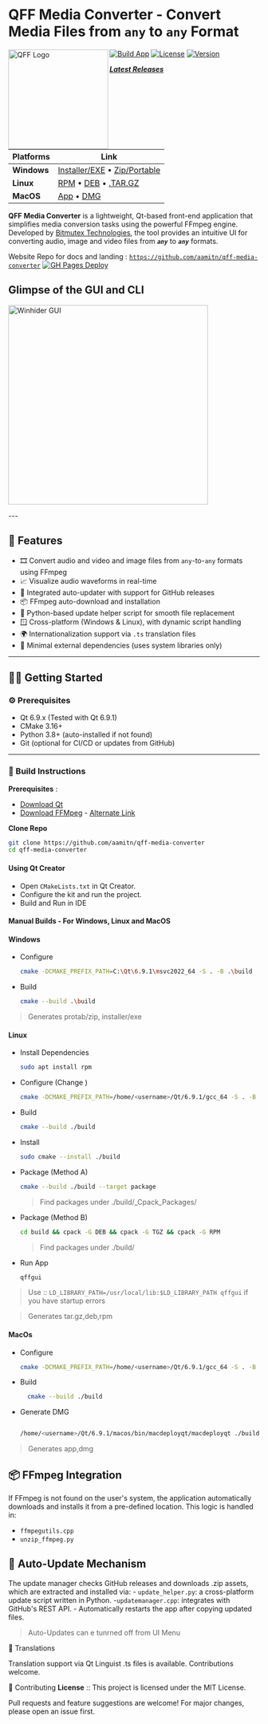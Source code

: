 # QFF Media Converter - Convert Media Files from  **`any`**  to **`any`**  Format

<img src=".\icon\6.png" alt="QFF Logo" width="200" align="left"/>

[![Build App](https://github.com/aamitn/qff-media-converter/actions/workflows/cmake.yml/badge.svg)](https://github.com/aamitn/qff-media-converter/actions/workflows/cmake.yml)
[![License](https://img.shields.io/github/license/aamitn/qff-media-converter)](./LICENSE)
[![Version](https://img.shields.io/github/v/release/aamitn/qff-media-converter)](https://github.com/aamitn/Winhider/releases/)

[**_Latest Releases_**](https://github.com/aamitn/qff-media-converter/releases/latest)

| **Platforms**    | **Link**                                                                                                                                                                                            |
|---------------------|-----------------------------------------------------------------------------------------------------------------------------------------------------------------------------------------------------|
**Windows**  | [Installer/EXE](https://github.com/aamitn/qff-media-converter/releases/latest/download/qff_installer.exe) • [Zip/Portable](https://github.com/aamitn/qff-media-converter/releases/latest/download/dist.zip) |
| **Linux** | [RPM](hhttps://github.com/aamitn/qff-media-converter/releases/latest/download/qffgui-1.2.11-Linux.rpm) • [DEB](https://github.com/aamitn/qff-media-converter/releases/latest/download/qffgui-1.2.11-Linux.deb) • [.TAR.GZ](https://github.com/aamitn/qff-media-converter/releases/latest/download/qffgui-1.2.11-Linux.tar.gz)                                         |
| **MacOS** | [App](https://github.com/aamitn/qff-media-converter/releases/latest/download/qffgui-macos.zip ) • [DMG](https://github.com/aamitn/qff-media-converter/releases/latest/download/qffgui.dmg) |


**QFF Media Converter** is a lightweight, Qt-based front-end application that simplifies media conversion tasks using the powerful FFmpeg engine. Developed by [Bitmutex Technologies](https://www.bitmutex.com), the tool provides an intuitive UI for converting audio, image  and video files from  _**`any`**_  to _**`any`**_  formats.

Website Repo for docs and landing : [`https://github.com/aamitn/qff-media-converter`](https://github.com/aamitn/qff-media-converter)
[![GH Pages Deploy](https://github.com/aamitn/winhider-website/actions/workflows/astro.yml/badge.svg)](https://github.com/aamitn/winhider-website/actions/workflows/astro.yml)


## Glimpse of the GUI and CLI
<p float="left">
  <img src="./icon/ss.png" width="400" alt="Winhider GUI" />
</p>
---

## 🚀 Features

- 🎞️ Convert audio and video and image files from `any`-to-`any` formats using FFmpeg
- 📈 Visualize audio waveforms in real-time
- 🔄 Integrated auto-updater with support for GitHub releases
- 📦 FFmpeg auto-download and installation
- 🐍 Python-based update helper script for smooth file replacement
- 🪟 Cross-platform (Windows & Linux), with dynamic script handling
- 🌍 Internationalization support via `.ts` translation files
- 🧰 Minimal external dependencies (uses system libraries only)

---

## 🧑‍💻 Getting Started

### ⚙️ Prerequisites

- Qt 6.9.x (Tested with Qt 6.9.1)
- CMake 3.16+
- Python 3.8+ (auto-installed if not found)
- Git (optional for CI/CD or updates from GitHub)

---

### 🔨 Build Instructions

**Prerequisites** :
- [Download Qt](https://www.qt.io/download-qt-installer-oss)
- [Download FFMpeg](https://github.com/btbn/ffmpeg-builds/releases) - [Alternate Link](https://www.gyan.dev/ffmpeg/builds)

**Clone Repo** 
```sh
git clone https://github.com/aamitn/qff-media-converter
cd qff-media-converter
```

#### Using Qt Creator

- Open `CMakeLists.txt` in Qt Creator.
- Configure the kit and run the project.
- Build and Run in IDE


#### Manual Builds - For Windows, Linux and MacOS

#### Windows
- Configure
  ```sh 
  cmake -DCMAKE_PREFIX_PATH=C:\Qt\6.9.1\msvc2022_64 -S . -B .\build
  ```

- Build
  ```sh 
  cmake --build .\build
  ```
> Generates protab/zip, installer/exe

#### Linux
- Install Dependencies
  ```sh 
  sudo apt install rpm 
  ```

- Configure (Change <username>)
  ```sh 
  cmake -DCMAKE_PREFIX_PATH=/home/<username>/Qt/6.9.1/gcc_64 -S . -B ./build
  ```

- Build
  ```sh 
  cmake --build ./build
  ```
  

- Install
  ```sh 
  sudo cmake --install ./build
  ```

- Package (Method A)
  ```sh 
  cmake --build ./build --target package
  ```
  > Find packages under ./build/_Cpack_Packages/

- Package (Method B)
  ```sh 
  cd build && cpack -G DEB && cpack -G TGZ && cpack -G RPM
  ```
  > Find packages under ./build/

- Run App
  ```sh 
  qffgui
  ```
> Use :: `LD_LIBRARY_PATH=/usr/local/lib:$LD_LIBRARY_PATH qffgui` if you have startup errors

> Generates tar.gz,deb,rpm

#### MacOs
- Configure
  ```sh 
  cmake -DCMAKE_PREFIX_PATH=/home/<username>/Qt/6.9.1/gcc_64 -S . -B ./build
  ```

- Build
  ```sh 
    cmake --build ./build
  ```

- Generate DMG
  ```sh

  /home/<username>/Qt/6.9.1/macos/bin/macdeployqt/macdeployqt ./build/qffgui.app -dmg -qmldir="./"
  ```
> Generates app,dmg


## 📦  FFmpeg Integration

If FFmpeg is not found on the user's system, the application automatically downloads and installs it from a pre-defined location. This logic is handled in:
- `ffmpegutils.cpp`
- `unzip_ffmpeg.py`

##  🔄 Auto-Update Mechanism

The update manager checks GitHub releases and downloads .zip assets, which are extracted and installed via:
    - `update_helper.py`: a cross-platform update script written in Python.
    -`updatemanager.cpp`: integrates with GitHub's REST API.
    - Automatically restarts the app after copying updated files.
>Auto-Updates can e tunrned off from UI Menu

💬 Translations

Translation support via Qt Linguist .ts files is available. Contributions welcome.


🤝 Contributing
**License** :: This project is licensed under the MIT License.

Pull requests and feature suggestions are welcome! For major changes, please open an issue first.